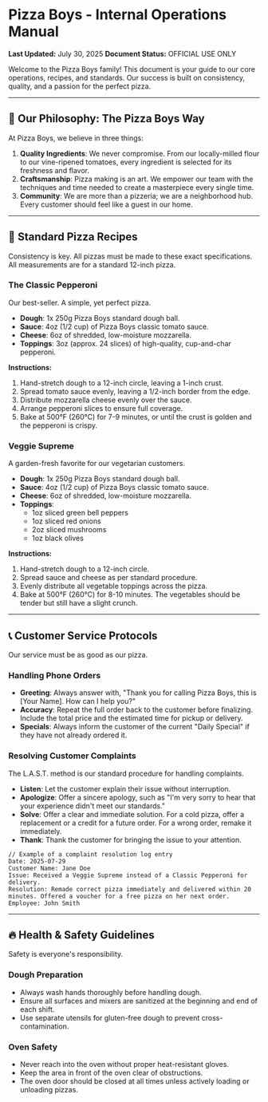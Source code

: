 # Pizza Boys - Internal Operations Manual

**Last Updated:** July 30, 2025
**Document Status:** OFFICIAL USE ONLY

Welcome to the Pizza Boys family! This document is your guide to our core operations, recipes, and standards. Our success is built on consistency, quality, and a passion for the perfect pizza.

---

## 🍕 Our Philosophy: The Pizza Boys Way

At Pizza Boys, we believe in three things:

1. **Quality Ingredients**: We never compromise. From our locally-milled flour to our vine-ripened tomatoes, every ingredient is selected for its freshness and flavor.
2. **Craftsmanship**: Pizza making is an art. We empower our team with the techniques and time needed to create a masterpiece every single time.
3. **Community**: We are more than a pizzeria; we are a neighborhood hub. Every customer should feel like a guest in our home.

---

## 📖 Standard Pizza Recipes

Consistency is key. All pizzas must be made to these exact specifications. All measurements are for a standard 12-inch pizza.

### The Classic Pepperoni

Our best-seller. A simple, yet perfect pizza.

* **Dough**: 1x 250g Pizza Boys standard dough ball.
* **Sauce**: 4oz (1/2 cup) of Pizza Boys classic tomato sauce.
* **Cheese**: 6oz of shredded, low-moisture mozzarella.
* **Toppings**: 3oz (approx. 24 slices) of high-quality, cup-and-char pepperoni.

**Instructions:**

1. Hand-stretch dough to a 12-inch circle, leaving a 1-inch crust.
2. Spread tomato sauce evenly, leaving a 1/2-inch border from the edge.
3. Distribute mozzarella cheese evenly over the sauce.
4. Arrange pepperoni slices to ensure full coverage.
5. Bake at 500°F (260°C) for 7-9 minutes, or until the crust is golden and the pepperoni is crispy.

### Veggie Supreme

A garden-fresh favorite for our vegetarian customers.

* **Dough**: 1x 250g Pizza Boys standard dough ball.
* **Sauce**: 4oz (1/2 cup) of Pizza Boys classic tomato sauce.
* **Cheese**: 6oz of shredded, low-moisture mozzarella.
* **Toppings**:
  * 1oz sliced green bell peppers
  * 1oz sliced red onions
  * 2oz sliced mushrooms
  * 1oz black olives

**Instructions:**

1. Hand-stretch dough to a 12-inch circle.
2. Spread sauce and cheese as per standard procedure.
3. Evenly distribute all vegetable toppings across the pizza.
4. Bake at 500°F (260°C) for 8-10 minutes. The vegetables should be tender but still have a slight crunch.

---

## 📞 Customer Service Protocols

Our service must be as good as our pizza.

### Handling Phone Orders

* **Greeting**: Always answer with, "Thank you for calling Pizza Boys, this is [Your Name]. How can I help you?"
* **Accuracy**: Repeat the full order back to the customer before finalizing. Include the total price and the estimated time for pickup or delivery.
* **Specials**: Always inform the customer of the current "Daily Special" if they have not already ordered it.

### Resolving Customer Complaints

The L.A.S.T. method is our standard procedure for handling complaints.

* **Listen**: Let the customer explain their issue without interruption.
* **Apologize**: Offer a sincere apology, such as "I'm very sorry to hear that your experience didn't meet our standards."
* **Solve**: Offer a clear and immediate solution. For a cold pizza, offer a replacement or a credit for a future order. For a wrong order, remake it immediately.
* **Thank**: Thank the customer for bringing the issue to your attention.

```text
// Example of a complaint resolution log entry
Date: 2025-07-29
Customer Name: Jane Doe
Issue: Received a Veggie Supreme instead of a Classic Pepperoni for delivery.
Resolution: Remade correct pizza immediately and delivered within 20 minutes. Offered a voucher for a free pizza on her next order.
Employee: John Smith
```

---

## 🔥 Health & Safety Guidelines

Safety is everyone's responsibility.

### Dough Preparation

* Always wash hands thoroughly before handling dough.
* Ensure all surfaces and mixers are sanitized at the beginning and end of each shift.
* Use separate utensils for gluten-free dough to prevent cross-contamination.

### Oven Safety

* Never reach into the oven without proper heat-resistant gloves.
* Keep the area in front of the oven clear of obstructions.
* The oven door should be closed at all times unless actively loading or unloading pizzas.
